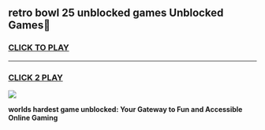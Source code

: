
## retro bowl 25 unblocked games Unblocked Games👋
<h3>
<a href="https://premium.freeplayer.one?title=retro_bowl_25_unblocked_games&ref=16F">CLICK TO PLAY</a></h3>
<hr>

<h3>
<a href="https://premium.freeplayer.one?title=retro_bowl_25_unblocked_games&ref=16F">CLICK 2 PLAY</a>
  
</h3>

<a href="https://premium.freeplayer.one?title=retro_bowl_25_unblocked_games&ref=16F/"><img src="https://clearcache.store/games.png"></a>


**worlds hardest game unblocked: Your Gateway to Fun and Accessible Online Gaming**
